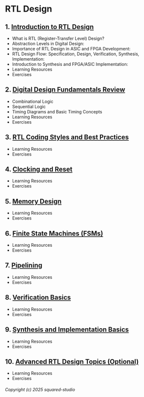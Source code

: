 # RTL Design
## 1. [Introduction to RTL Design](RTL_Design/chapter_00001.md)
  - What is RTL (Register-Transfer Level) Design?
  - Abstraction Levels in Digital Design:
  - Importance of RTL Design in ASIC and FPGA Development:
  - RTL Design Flow: Specification, Design, Verification, Synthesis, Implementation:
  - Introduction to Synthesis and FPGA/ASIC Implementation:
  - Learning Resources
  - Exercises
## 2. [Digital Design Fundamentals Review](RTL_Design/chapter_00002.md)
  - Combinational Logic
  - Sequential Logic
  - Timing Diagrams and Basic Timing Concepts
  - Learning Resources
  - Exercises
## 3. [RTL Coding Styles and Best Practices](RTL_Design/chapter_00003.md)
  - Learning Resources
  - Exercises
## 4. [Clocking and Reset](RTL_Design/chapter_00004.md)
  - Learning Resources
  - Exercises
## 5. [Memory Design](RTL_Design/chapter_00005.md)
  - Learning Resources
  - Exercises
## 6. [Finite State Machines (FSMs)](RTL_Design/chapter_00006.md)
  - Learning Resources
  - Exercises
## 7. [Pipelining](RTL_Design/chapter_00007.md)
  - Learning Resources
  - Exercises
## 8. [Verification Basics](RTL_Design/chapter_00008.md)
  - Learning Resources
  - Exercises
## 9. [Synthesis and Implementation Basics](RTL_Design/chapter_00009.md)
  - Learning Resources
  - Exercises
## 10. [Advanced RTL Design Topics (Optional)](RTL_Design/chapter_00010.md)
  - Learning Resources
  - Exercises

###### Copyright (c) 2025 squared-studio

